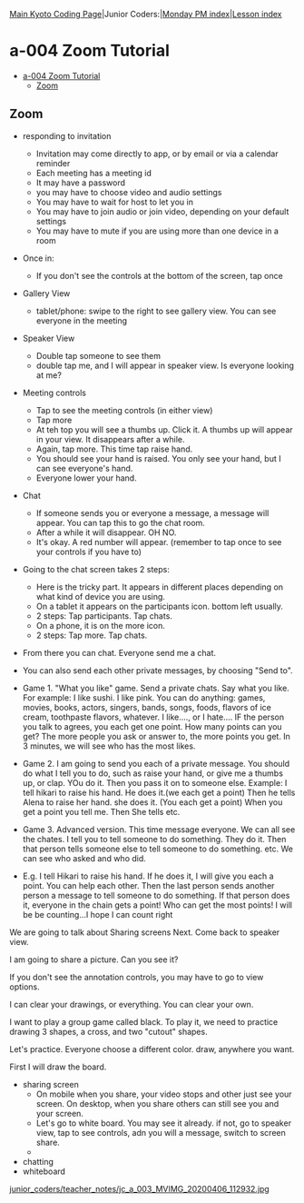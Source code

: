
[Main Kyoto Coding Page](../../index.html)|Junior Coders:|[Monday PM index](../monday_pm/index.html)|[Lesson index](../lessons/index.html)

# a-004 Zoom Tutorial

* [a-004 Zoom Tutorial](#a-004-zoom-tutorial)
  * [Zoom](#zoom)


## Zoom

* responding to invitation

    * Invitation may come directly to app, or by email or via a calendar reminder
    * Each meeting has a meeting id
    * It may have a password
    * you may have to choose video and audio settings
    * You may have to wait for host to let you in 
    * You may have to join audio or join video, depending on your default settings
    * You may have to mute if you are using more than one device in a room

* Once in:
    * If you don't see the controls at the bottom of the screen, tap once 

* Gallery View
    * tablet/phone: swipe to the right to see gallery view. You can see everyone in the meeting

* Speaker View
    * Double tap someone to see them
    * double tap me, and I will appear in speaker view. Is everyone looking at me?

* Meeting controls
    * Tap to see the meeting controls (in either view)
    * Tap more
    * At teh top you will see a thumbs up. Click it. A thumbs up will appear in your view. It disappears after a while.
    * Again, tap more. This time tap raise hand.
    * You should see your hand is raised. You only see your hand, but I can see everyone's hand.
    * Everyone lower your hand.

* Chat
    * If someone sends you or everyone a message, a message will appear. You can tap this to go the chat room.
    * After a while it will disappear. OH NO.
    * It's okay. A red number will appear. (remember to tap once to see your controls if you have to)

* Going to the chat screen takes 2 steps:
    * Here is the tricky part. It appears in different places depending on what kind of device you are using. 
    * On a tablet it appears on the participants icon. bottom left usually.
    * 2 steps: Tap participants. Tap chats.
    * On a phone, it is on the more icon.
    * 2 steps: Tap more. Tap chats.

* From there you can chat. Everyone send me a chat.

* You can also send each other private messages, by choosing "Send to". 

* Game 1. "What you like" game. Send a private chats. Say what you like. For example: I like sushi. I like pink. You can do anything: games, movies, books, actors, singers, bands, songs, foods, flavors of ice cream, toothpaste flavors, whatever. I like...., or I hate.... IF the person you talk to agrees, you each get one point. How many points can you get? The more people you ask or answer to, the more points you get. In 3 minutes, we will see who has the most likes.

* Game 2. I am going to send you each of a private message. You should do what I tell you to do, such as raise your hand, or give me a thumbs up, or clap. YOu do it. Then you pass it on to someone else. Example: I tell hikari to raise his hand. He does it.(we each get a point) Then he tells Alena to raise her hand. she does it. (You each get a point) When you get a point you tell me. Then She tells etc.

* Game 3. Advanced version. This time message everyone. We can all see the chates. I tell you to tell someone to do something. They do it. Then that person tells someone else to tell someone to do something. etc. We can see who asked and who did.

* E.g. I tell Hikari to raise his hand. If he does it, I will give you each a point. You can help each other. Then the last person sends another person a message to tell someone to do something. If that person does it, everyone in the chain gets a point! Who can get the most points! I will be be counting...I hope I can count right 

We are going to talk about Sharing screens Next. Come back to speaker view.

I am going to share a picture. Can you see it?



If you don't see the annotation controls, you may have to go to view options. 

I can clear your drawings, or everything. You can clear your own. 

I want to play a group game called black. To play it, we need to practice drawing 3 shapes, a cross, and two "cutout" shapes.

Let's practice. Everyone choose a different color. draw, anywhere you want. 

First I will draw the board.


* sharing screen
    * On mobile when you share, your video stops and other just see your screen. On desktop, when you share others can still see you and your screen.
    * Let's go to white board. You may see it already. if not, go to speaker view, tap to see controls, adn you will a  message, switch to screen share. 
    * 
* chatting
* whiteboard

[junior_coders/teacher_notes/jc_a_003_MVIMG_20200406_112932.jpg](junior_coders/teacher_notes/jc_a_003_MVIMG_20200406_112932.jpg)